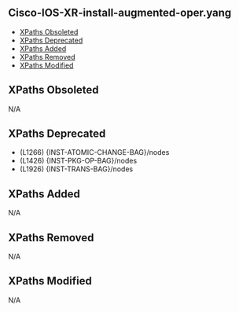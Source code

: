## Cisco-IOS-XR-install-augmented-oper.yang

- [XPaths Obsoleted](#xpaths-obsoleted)
- [XPaths Deprecated](#xpaths-deprecated)
- [XPaths Added](#xpaths-added)
- [XPaths Removed](#xpaths-removed)
- [XPaths Modified](#xpaths-modified)

## XPaths Obsoleted

N/A

## XPaths Deprecated

- (L1266)	{INST-ATOMIC-CHANGE-BAG}/nodes
- (L1426)	{INST-PKG-OP-BAG}/nodes
- (L1926)	{INST-TRANS-BAG}/nodes

## XPaths Added

N/A

## XPaths Removed

N/A

## XPaths Modified

N/A

